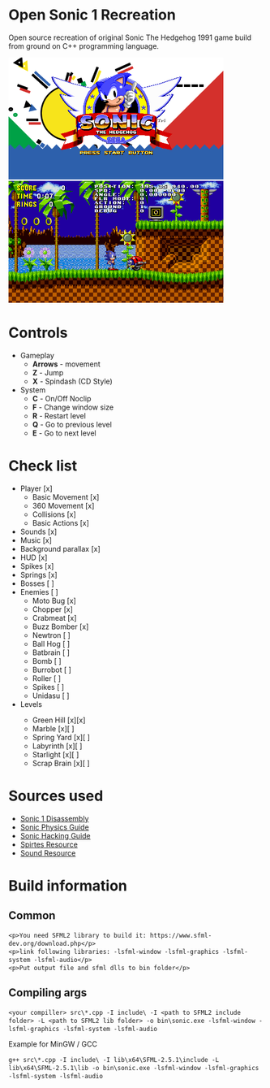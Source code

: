 # Open Sonic 1 Recreation
Open source recreation of original Sonic The Hedgehog 1991 game build from ground on C++ programming language.

![Tittle screen](scr1.png)
![GamePlay](scr2.png)

# Controls
* Gameplay
  * __Arrows__ - movement
  * __Z__ - Jump
  * __X__ - Spindash (CD Style)
* System
  * __C__ - On/Off Noclip
  * __F__ - Change window size
  * __R__ - Restart level
  * __Q__ - Go to previous level
  * __E__ - Go to next level

# Check list
* Player [x]
  * Basic Movement [x]
  * 360 Movement [x]
  * Collisions [x]
  * Basic Actions [x] 
* Sounds [x]
* Music [x]
* Background parallax [x]
* HUD [x]
* Spikes [x]
* Springs [x]
* Bosses [ ]
* Enemies [ ]
  * Moto Bug [x]
  * Chopper [x]
  * Crabmeat [x]
  * Buzz Bomber [x]
  * Newtron [ ]
  * Ball Hog [ ]
  * Batbrain [ ]
  * Bomb [ ]
  * Burrobot [ ]
  * Roller [ ]
  * Spikes [ ]
  * Unidasu [ ]
* Levels <Collisions> <Gimmicks>
  * Green Hill [x][x]
  * Marble [x][ ]
  * Spring Yard [x][ ]
  * Labyrinth [x][ ]
  * Starlight [x][ ]
  * Scrap Brain [x][ ]

# Sources used
* [Sonic 1 Disassembly](https://github.com/sonicretro/s1disasm)
* [Sonic Physics Guide](http://info.sonicretro.org/Sonic_Physics_Guide/)
* [Sonic Hacking Guide](http://info.sonicretro.org/SCHG:Sonic_Community_Hacking_Guide/)
* [Spirtes Resource](https://www.spriters-resource.com/)
* [Sound Resource](https://www.sounds-resource.com/)

# Build information
## Common
    <p>You need SFML2 library to build it: https://www.sfml-dev.org/download.php</p>
    <p>link following libraries: -lsfml-window -lsfml-graphics -lsfml-system -lsfml-audio</p>
    <p>Put output file and sfml dlls to bin folder</p>
## Compiling args
```
<your compiller> src\*.cpp -I include\ -I <path to SFML2 include folder> -L <path to SFML2 lib folder> -o bin\sonic.exe -lsfml-window -lsfml-graphics -lsfml-system -lsfml-audio
```
Example for MinGW / GCC
```
g++ src\*.cpp -I include\ -I lib\x64\SFML-2.5.1\include -L lib\x64\SFML-2.5.1\lib -o bin\sonic.exe -lsfml-window -lsfml-graphics -lsfml-system -lsfml-audio
```

